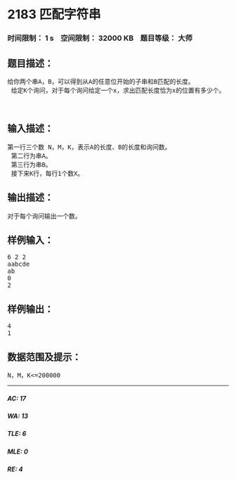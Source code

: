 # 2183 匹配字符串   
### 时间限制： 1 s&nbsp;&nbsp;&nbsp;&nbsp;空间限制： 32000 KB&nbsp;&nbsp;&nbsp;&nbsp;题目等级： 大师  
## 题目描述：  

<pre>
给你两个串A，B，可以得到从A的任意位开始的子串和B匹配的长度。  
 给定K个询问，对于每个询问给定一个x，求出匹配长度恰为x的位置有多少个。  
  

</pre>
  
  
## 输入描述：  

<pre>
第一行三个数 N，M，K，表示A的长度、B的长度和询问数。  
 第二行为串A。  
 第三行为串B。  
 接下来K行，每行1个数X。
</pre>
  
  
## 输出描述：  

<pre>
对于每个询问输出一个数。
</pre>
  
  
## 样例输入：  

<pre>
6 2 2  
aabcde  
ab  
0  
2
</pre>
  
  
## 样例输出：  

<pre>
4  
1
</pre>
  
  
## 数据范围及提示：  

<pre>
N，M，K<=200000
</pre>
  
  
***  

##### AC: 17  
##### WA: 13  
##### TLE: 6  
##### MLE: 0  
##### RE: 4  
